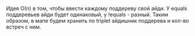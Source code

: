 Идея О(n) в том, чтобы ввести каждому поддереву свой айди. У equals поддеревьев айди будет одинаковый, у !equals - разный.
Таким образом, в мапе будем хранить по triplet айдишник поддерева и кол-во встреч с ним.